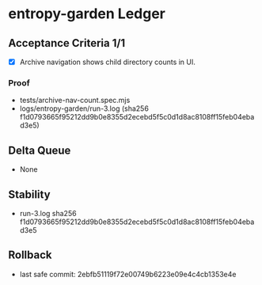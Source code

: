 # entropy-garden Ledger

## Acceptance Criteria 1/1
- [x] Archive navigation shows child directory counts in UI.

### Proof
- tests/archive-nav-count.spec.mjs
- logs/entropy-garden/run-3.log (sha256 f1d0793665f95212dd9b0e8355d2ecebd5f5c0d1d8ac8108ff15feb04ebad3e5)

## Delta Queue
- None

## Stability
- run-3.log sha256 f1d0793665f95212dd9b0e8355d2ecebd5f5c0d1d8ac8108ff15feb04ebad3e5

## Rollback
- last safe commit: 2ebfb51119f72e00749b6223e09e4c4cb1353e4e
